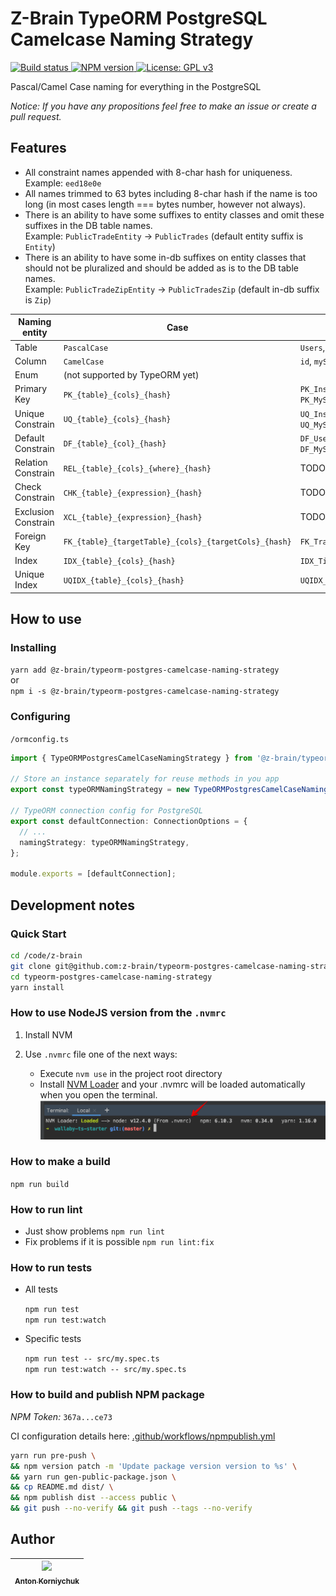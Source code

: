 # Z-Brain TypeORM PostgreSQL Camelcase Naming Strategy

<p>
  <a target="_blank" href="https://github.com/z-brain/typeorm-postgres-camelcase-naming-strategy/actions?query=workflow%3A%22Build%22">
    <img alt="Build status" src="https://github.com/z-brain/typeorm-postgres-camelcase-naming-strategy/workflows/Build/badge.svg">
  </a>
  <a target="_blank" href="https://www.npmjs.com/package/@z-brain/typeorm-postgres-camelcase-naming-strategy">
    <img alt="NPM version" src="https://img.shields.io/npm/v/@z-brain/typeorm-postgres-camelcase-naming-strategy.svg">
  </a>
  <a target="_blank" href="https://www.gnu.org/licenses/gpl-3.0">
    <img alt="License: GPL v3" src="https://img.shields.io/badge/License-GPLv3-blue.svg">
  </a>
</p>


Pascal/Camel Case naming for everything in the PostgreSQL

*Notice: If you have any propositions feel free to make an issue or create a pull request.*

## Features

* All constraint names appended with 8-char hash for uniqueness. Example: `eed18e0e`
* All names trimmed to 63 bytes including 8-char hash if the name is too long (in most cases length === bytes number, however not always).
* There is an ability to have some suffixes to entity classes and omit these suffixes in the DB table names.  
  Example: `PublicTradeEntity` -> `PublicTrades` (default entity suffix is `Entity`)
* There is an ability to have some in-db suffixes on entity classes that should not be pluralized and should be added as is to the DB table names.  
  Example: `PublicTradeZipEntity` -> `PublicTradesZip` (default in-db suffix is `Zip`)

Naming entity       | Case                                                  | Examples
--------------------|-------------------------------------------------------|--------
Table               | `PascalCase`                                          | `Users`, `MySuperTable`
Column              | `CamelCase`                                           | `id`, `mySuperColumn`
Enum                | (not supported by TypeORM yet)                        |
Primary Key         | `PK_{table}_{cols}_{hash}`                            | `PK_Instruments_id_bd441074`, `PK_MySuperTable_email,pwdHash_d1d1d1d1`
Unique Constrain    | `UQ_{table}_{cols}_{hash}`                            | `UQ_Instruments_code_051d8d38`, `UQ_MySuperTable_firstName,lastName_d1d1d1d1`
Default Constrain   | `DF_{table}_{col}_{hash}`                             | `DF_Users_email_d1d1d1d1`, `DF_MySuperTable_firstName_d1d1d1d1`
Relation Constrain  | `REL_{table}_{cols}_{where}_{hash}`                   | TODO example
Check Constrain     | `CHK_{table}_{expression}_{hash}`                     | TODO example
Exclusion Constrain | `XCL_{table}_{expression}_{hash}`                     | TODO example
Foreign Key         | `FK_{table}_{targetTable}_{cols}_{targetCols}_{hash}` | `FK_TradingPairs_Instruments_quotedInstrumentId_id_fc68de3f`
Index               | `IDX_{table}_{cols}_{hash}`                           | `IDX_Tickers_exchangeId,symbol_c8090854`
Unique Index        | `UQIDX_{table}_{cols}_{hash}`                         | `UQIDX_Tickers_exchangeId,symbol_c8090854`

## How to use

### Installing

`yarn add @z-brain/typeorm-postgres-camelcase-naming-strategy`  
or  
`npm i -s @z-brain/typeorm-postgres-camelcase-naming-strategy`

### Configuring

`/ormconfig.ts`
```typescript
import { TypeORMPostgresCamelCaseNamingStrategy } from '@z-brain/typeorm-postgres-camelcase-naming-strategy';

// Store an instance separately for reuse methods in you app
export const typeORMNamingStrategy = new TypeORMPostgresCamelCaseNamingStrategy();

// TypeORM connection config for PostgreSQL
export const defaultConnection: ConnectionOptions = {
  // ...
  namingStrategy: typeORMNamingStrategy,
};

module.exports = [defaultConnection];
```

## Development notes

### Quick Start

```bash
cd /code/z-brain
git clone git@github.com:z-brain/typeorm-postgres-camelcase-naming-strategy.git
cd typeorm-postgres-camelcase-naming-strategy
yarn install
```

### How to use NodeJS version from the `.nvmrc`

1. Install NVM
2. Use `.nvmrc` file one of the next ways:

    * Execute `nvm use` in the project root directory
    * Install [NVM Loader](https://github.com/korniychuk/ankor-shell) and your .nvmrc will be loaded automatically when you open the terminal.
      ![NVM Loader demo](./resources/readme.nvm-loader.png)

### How to make a build

`npm run build`

### How to run lint

* Just show problems `npm run lint`
* Fix problems if it is possible `npm run lint:fix`

### How to run tests

* All tests

  `npm run test`  
  `npm run test:watch`
* Specific tests

  `npm run test -- src/my.spec.ts`  
  `npm run test:watch -- src/my.spec.ts`

### How to build and publish NPM package

*NPM Token:* `367a...ce73`

CI configuration details here: [.github/workflows/npmpublish.yml](.github/workflows/npmpublish.yml)

```bash
yarn run pre-push \
&& npm version patch -m 'Update package version version to %s' \
&& yarn run gen-public-package.json \
&& cp README.md dist/ \
&& npm publish dist --access public \
&& git push --no-verify && git push --tags --no-verify
```

## Author

| [<img src="https://www.korniychuk.pro/avatar.jpg" width="100px;"/><br /><sub>Anton Korniychuk</sub>](https://korniychuk.pro) |
| :---: |
